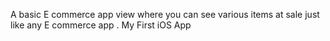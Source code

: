 A basic E commerce app view where you can see various items at sale just like any E commerce app .
My First iOS App
